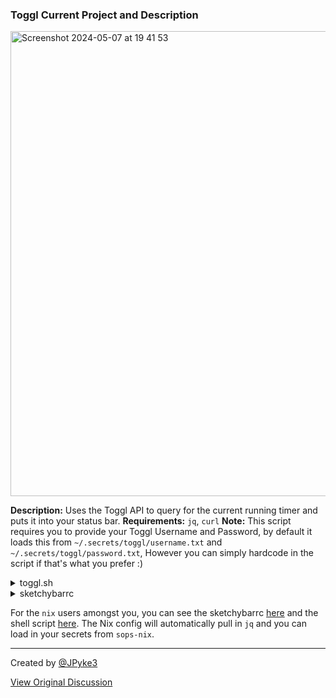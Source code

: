 ### Toggl Current Project and Description
<img width="744" alt="Screenshot 2024-05-07 at 19 41 53" src="https://github.com/FelixKratz/SketchyBar/assets/13283054/a0a5e2eb-a563-43c3-8108-07395772dc09">

**Description:** Uses the Toggl API to query for the current running timer and puts it into your status bar.
**Requirements:** `jq`, `curl`
**Note:** This script requires you to provide your Toggl Username and Password, by default it loads this from `~/.secrets/toggl/username.txt` and `~/.secrets/toggl/password.txt`, However you can simply hardcode in the script if that's what you prefer :)

<details>
  <summary>toggl.sh</summary>

  ```shell
  #!/usr/bin/env zsh
  
  TOGGL_USERNAME=$(cat ~/.secrets/toggl/username.txt)
  TOGGL_PASSWORD=$(cat ~/.secrets/toggl/password.txt)
  
  read ENTRY_DESCRIPTION PROJECT_ID WORKSPACE_ID < <(echo $(curl -s https://api.track.toggl.com/api/v9/me/time_entries/current \
          -H "Content-Type: application/json" \
          -u $TOGGL_USERNAME:$TOGGL_PASSWORD | /jq -r '.description, .pid, .wid'))
  
  if [ $ENTRY_DESCRIPTION = "null" ]; then
          sketchybar --set toggl drawing=off updates=on
          return
  fi
  
  PROJECT_NAME=$(curl -s https://api.track.toggl.com/api/v9/workspaces/$WORKSPACE_ID/projects/$PROJECT_ID \
          -H "Content-Type: application/json" \
          -u $TOGGL_USERNAME:$TOGGL_PASSWORD | jq -r '.name')
  
  sketchybar --set toggl label="$PROJECT_NAME - $ENTRY_DESCRIPTION" drawing=on updates=on
  ```

</details>



<details>
  <summary>sketchybarrc</summary>

  ```
  sketchybar --add item toggl right \
	  --set toggl \
	  icon.color=0xfff48a98 \
	  icon=󰄉 \
	  update_freq=5 \
	  updates=on \
	  drawing=off \
	  script="~/.config/sketchybar/toggl.sh" \
```

</details>

For the `nix` users amongst you, you can see the sketchybarrc [here](https://github.com/JPyke3/Nix-Configuration/blob/45d4b4574f852c7d58b0c76f82de591f4c6af016/programs/daemon/sketchybar/sketchybarrc-laptop#L129) and the shell script [here](https://github.com/JPyke3/Nix-Configuration/blob/45d4b4574f852c7d58b0c76f82de591f4c6af016/programs/daemon/sketchybar/plugins.nix#L501). The Nix config will automatically pull in `jq` and you can load in your secrets from `sops-nix`.

---

Created by [@JPyke3](https://github.com/JPyke3)

[View Original Discussion](https://github.com/FelixKratz/SketchyBar/discussions/12#discussioncomment-9340065)
